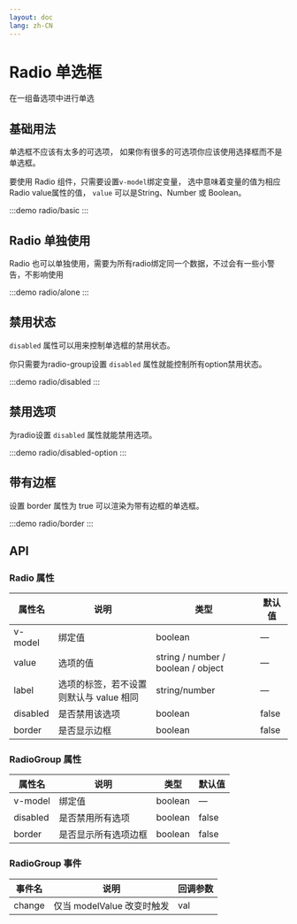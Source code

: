 ```yaml
---
layout: doc
lang: zh-CN
---
```


# Radio 单选框

在一组备选项中进行单选

## 基础用法

单选框不应该有太多的可选项， 如果你有很多的可选项你应该使用选择框而不是单选框。

要使用 Radio 组件，只需要设置`v-model`绑定变量， 选中意味着变量的值为相应 Radio
value属性的值， `value` 可以是String、Number 或 Boolean。

:::demo
radio/basic
:::

## Radio 单独使用

Radio 也可以单独使用，需要为所有radio绑定同一个数据，不过会有一些小警告，不影响使用

:::demo
radio/alone
:::

## 禁用状态

`disabled` 属性可以用来控制单选框的禁用状态。

你只需要为radio-group设置 `disabled` 属性就能控制所有option禁用状态。

:::demo
radio/disabled
:::

## 禁用选项

为radio设置 `disabled` 属性就能禁用选项。

:::demo
radio/disabled-option
:::

## 带有边框

设置 border 属性为 true 可以渲染为带有边框的单选框。

:::demo
radio/border
:::

## API

### Radio 属性

| 属性名      | 说明                      | 类型                                 | 默认值   |
|----------|-------------------------|------------------------------------|-------|
| v-model  | 绑定值        | boolean | —     |
| value    | 选项的值                    | string / number / boolean / object | —     |
| label    | 选项的标签，若不设置则默认与 value 相同 | string/number                      | —     |
| disabled | 是否禁用该选项                 | boolean                            | false |
| border	  | 是否显示边框                  | boolean                            | false |

### RadioGroup 属性

| 属性名      | 说明         | 类型      | 默认值   |
|----------|------------|---------|-------|
| v-model  | 绑定值        | boolean | —     |
| disabled | 是否禁用所有选项   | boolean | false |
| border	  | 是否显示所有选项边框 | boolean | false |

### RadioGroup 事件

| 事件名    | 说明                  | 回调参数 |
|--------|---------------------|------|
| change | 仅当 modelValue 改变时触发 | val  |

